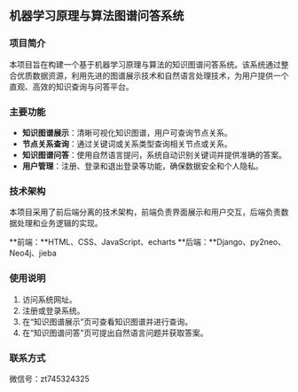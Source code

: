 ## 机器学习原理与算法图谱问答系统

### 项目简介

本项目旨在构建一个基于机器学习原理与算法的知识图谱问答系统。该系统通过整合优质数据资源，利用先进的图谱展示技术和自然语言处理技术，为用户提供一个直观、高效的知识查询与问答平台。

### 主要功能

* **知识图谱展示**：清晰可视化知识图谱，用户可查询节点关系。
* **节点关系查询**：通过关键词或关系类型查询相关节点或关系。
* **知识图谱问答**：使用自然语言提问，系统自动识别关键词并提供准确的答案。
* **用户管理**：注册、登录和退出登录等功能，确保数据安全和个人隐私。


### 技术架构

本项目采用了前后端分离的技术架构，前端负责界面展示和用户交互，后端负责数据处理和业务逻辑的实现。

**前端：**HTML、CSS、JavaScript、echarts
**后端：**Django、py2neo、Neo4j、jieba

### 使用说明

1. 访问系统网址。
2. 注册或登录系统。
3. 在“知识图谱展示”页可查看知识图谱并进行查询。
4. 在“知识图谱问答”页可提出自然语言问题并获取答案。


### 联系方式

微信号：zt745324325